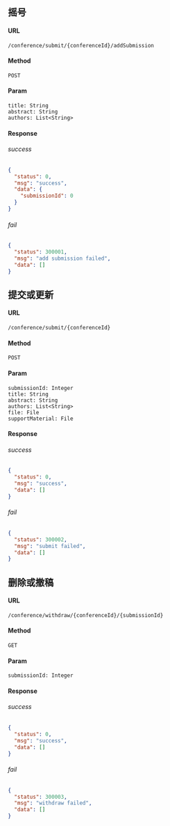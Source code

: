 ## 摇号
#### URL
```
/conference/submit/{conferenceId}/addSubmission
```

#### Method
``` 
POST
```

#### Param
``` 
title: String
abstract: String
authors: List<String>
```

#### Response
###### success
```json
{
  "status": 0,
  "msg": "success",
  "data": {
    "submissionId": 0
  }
}
```
###### fail
```json
{
  "status": 300001,
  "msg": "add submission failed",
  "data": []
}
```

## 提交或更新
#### URL
```
/conference/submit/{conferenceId}
```

#### Method
``` 
POST
```

#### Param
``` 
submissionId: Integer
title: String
abstract: String
authors: List<String>
file: File
supportMaterial: File
```

#### Response
###### success
```json
{
  "status": 0,
  "msg": "success",
  "data": []
}
```
###### fail
```json
{
  "status": 300002,
  "msg": "submit failed",
  "data": []
}
```

## 删除或撤稿
#### URL
```
/conference/withdraw/{conferenceId}/{submissionId}
```

#### Method
``` 
GET
```

#### Param
``` 
submissionId: Integer
```

#### Response
###### success
```json
{
  "status": 0,
  "msg": "success",
  "data": []
}
```
###### fail
```json
{
  "status": 300003,
  "msg": "withdraw failed",
  "data": []
}
```
